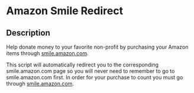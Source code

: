 # Amazon Smile Redirect

## Description
Help donate money to your favorite non-profit by purchasing your Amazon items through [smile.amazon.com](https://smile.amazon.com).

This script will automatically redirect you to the corresponding smile.amazon.com page so you will never need to remember to go to smile.amazon.com first. In order for your purchase to count you must go through [smile.amazon.com](https://smile.amazon.com).



